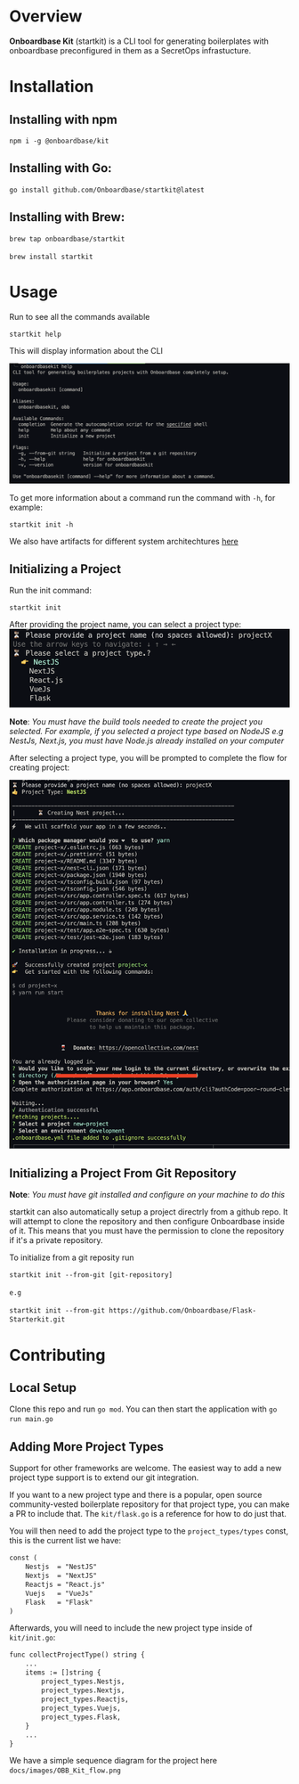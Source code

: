# Overview
**Onboardbase Kit** (startkit) is a CLI tool for generating boilerplates with onboardbase preconfigured in them as a SecretOps infrastucture.

# Installation
## Installing with npm
```
npm i -g @onboardbase/kit
```

## Installing with Go:
```
go install github.com/Onboardbase/startkit@latest
```

## Installing with Brew:
```
brew tap onboardbase/startkit

brew install startkit
```

# Usage
Run to see all the commands available
```
startkit help
```

This will display information about the CLI

![alt obb help](./docs/images/onboarbasekit_help.png)

To get more information about a command run the command with `-h`, for example:
```
startkit init -h
```

We also have artifacts for different system architechtures [here](https://github.com/Onboardbase/startkit/releases)

## Initializing a Project
Run the init command:
```
startkit init
```
After providing the project name, you can select a project type:
![alt Init](./docs/images/obb_init.png)

**Note**: *You must have the build tools needed to create the project you selected. For example, if you selected a project type based on NodeJS e.g NestJs, Next.js, you must have Node.js already installed on your computer*

After selecting a project type, you will be prompted to complete the flow for creating project:

![alt Init](./docs/images/init_project.png)

## Initializing a Project From Git Repository
**Note**: *You must have git installed and configure on your machine to do this*

startkit can also automatically setup a project directrly from a github repo. It will attempt to clone the repository and then configure Onboardbase inside of it. This means that you must have the permission to clone the repository if it's a private repository.

To initialize from a git reposity run
```
startkit init --from-git [git-repository]

e.g

startkit init --from-git https://github.com/Onboardbase/Flask-Starterkit.git
```

# Contributing

## Local Setup
Clone this repo and run `go mod`. You can then start the application with `go run main.go`

## Adding More Project Types

Support for other frameworks are welcome. The easiest way to add a new project type support is to extend our git integration.

If you want to a new project type and there is a popular, open source community-vested boilerplate repository for that project type, you can make a PR to include that. The `kit/flask.go` is a reference for how to do just that.

You will then need to add the project type to the `project_types/types` const, this is the current list we have:
```
const (
	Nestjs  = "NestJS"
	Nextjs  = "NextJS"
	Reactjs = "React.js"
	Vuejs   = "VueJs"
	Flask   = "Flask"
)
```

Afterwards, you will need to include the new project type inside of `kit/init.go`:
```
func collectProjectType() string {
    ...
	items := []string {
		project_types.Nestjs,
		project_types.Nextjs,
		project_types.Reactjs,
		project_types.Vuejs,
		project_types.Flask,
	}
    ...
}

```

We have a simple sequence diagram for the project here `docs/images/OBB_Kit_flow.png`
